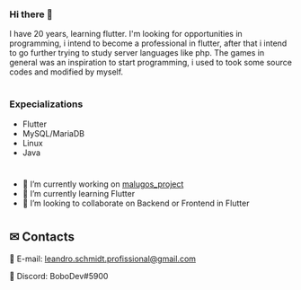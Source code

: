 ### Hi there 👋

I have 20 years, learning flutter. 
I'm looking for opportunities in programming, i intend to become a professional in flutter, after that i intend to go further trying to study server languages like php.
The games in general was an inspiration to start programming, i used to took some source codes and modified by myself.

#
### Expecializations
- Flutter
- MySQL/MariaDB
- Linux
- Java

#
- 🔭 I’m currently working on [malugos_project](https://github.com/LeandroTheDev/malugos_project)
- 🌱 I’m currently learning Flutter
- 👯 I’m looking to collaborate on Backend or Frontend in Flutter
#
## ✉ Contacts
📩 E-mail: leandro.schmidt.profissional@gmail.com

💬 Discord: BoboDev#5900
